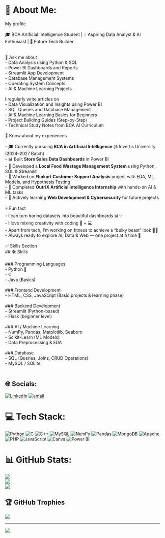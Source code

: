 # 💫 About Me:
My profile<br><br>🎓 BCA Artificial Intelligence Student | 💡 Aspiring Data Analyst & AI Enthusiast | 🚀 Future Tech Builder<br><br><br>💬 Ask me about<br>- Data Analysis using Python & SQL  <br>- Power BI Dashboards and Reports  <br>- Streamlit App Development  <br>- Database Management Systems  <br>- Operating System Concepts  <br>- AI & Machine Learning Projects  <br><br>I regularly write articles on<br>- Data Visualization and Insights using Power BI  <br>- SQL Queries and Database Management  <br>- AI & Machine Learning Basics for Beginners  <br>- Project Building Guides (Step-by-Step)  <br>- Technical Study Notes from BCA AI Curriculum  <br><br>📄 Know about my experiences<br><br>- 🎓 Currently pursuing **BCA in Artificial Intelligence** @ Invertis University (2024–2027 Batch)  <br>- 📊 Built **Store Sales Data Dashboards** in Power BI  <br>- 🍲 Developed a **Local Food Wastage Management System** using Python, SQL & Streamlit  <br>- 💼 Worked on **Flipkart Customer Support Analysis** project with EDA, ML Models, and Hypothesis Testing  <br>- 🧾 Completed **OutriX Artificial Intelligence Internship** with hands-on AI & ML tasks  <br>- 🌱 Actively learning **Web Development & Cybersecurity** for future projects  <br><br>⚡ Fun fact<br>- I can turn boring datasets into beautiful dashboards 📊✨  <br>- I love mixing creativity with coding 🎨 + 💻  <br>- Apart from tech, I’m working on fitness to achieve a “bulky beast” look 💪🔥  <br>- Always ready to explore AI, Data & Web — one project at a time 🚀  <br><br>✅ Skills Section<br>## 🛠️ Skills<br><br>### Programming Languages  <br>- Python 🐍  <br>- C  <br>- Java (Basics)  <br><br>### Frontend Development  <br>- HTML, CSS, JavaScript (Basic projects & learning phase)  <br><br>### Backend Development  <br>- Streamlit (Python-based)  <br>- Flask (beginner level)  <br><br>### AI / Machine Learning  <br>- NumPy, Pandas, Matplotlib, Seaborn  <br>- Scikit-Learn (ML Models)  <br>- Data Preprocessing & EDA  <br><br>### Database  <br>- SQL (Queries, Joins, CRUD Operations)  <br>- MySQL / SQLite  <br><br>


## 🌐 Socials:
[![LinkedIn](https://img.shields.io/badge/LinkedIn-%230077B5.svg?logo=linkedin&logoColor=white)](https://linkedin.com/in/https://www.linkedin.com/in/ayush-bhalla/) [![email](https://img.shields.io/badge/Email-D14836?logo=gmail&logoColor=white)](mailto:ayushbhalla469@gmail.com) 

# 💻 Tech Stack:
![Python](https://img.shields.io/badge/python-3670A0?style=for-the-badge&logo=python&logoColor=ffdd54) ![C](https://img.shields.io/badge/c-%2300599C.svg?style=for-the-badge&logo=c&logoColor=white) ![C++](https://img.shields.io/badge/c++-%2300599C.svg?style=for-the-badge&logo=c%2B%2B&logoColor=white) ![MySQL](https://img.shields.io/badge/mysql-4479A1.svg?style=for-the-badge&logo=mysql&logoColor=white) ![NumPy](https://img.shields.io/badge/numpy-%23013243.svg?style=for-the-badge&logo=numpy&logoColor=white) ![Pandas](https://img.shields.io/badge/pandas-%23150458.svg?style=for-the-badge&logo=pandas&logoColor=white) ![MongoDB](https://img.shields.io/badge/MongoDB-%234ea94b.svg?style=for-the-badge&logo=mongodb&logoColor=white) ![Apache](https://img.shields.io/badge/apache-%23D42029.svg?style=for-the-badge&logo=apache&logoColor=white) ![PHP](https://img.shields.io/badge/php-%23777BB4.svg?style=for-the-badge&logo=php&logoColor=white) ![JavaScript](https://img.shields.io/badge/javascript-%23323330.svg?style=for-the-badge&logo=javascript&logoColor=%23F7DF1E) ![Canva](https://img.shields.io/badge/Canva-%2300C4CC.svg?style=for-the-badge&logo=Canva&logoColor=white) ![Power Bi](https://img.shields.io/badge/power_bi-F2C811?style=for-the-badge&logo=powerbi&logoColor=black)
# 📊 GitHub Stats:
![](https://github-readme-stats.vercel.app/api?username=Ayushbhalla05&theme=blue-green&hide_border=false&include_all_commits=false&count_private=false)<br/>
![](https://nirzak-streak-stats.vercel.app/?user=Ayushbhalla05&theme=blue-green&hide_border=false)<br/>
![](https://github-readme-stats.vercel.app/api/top-langs/?username=Ayushbhalla05&theme=blue-green&hide_border=false&include_all_commits=false&count_private=false&layout=compact)

## 🏆 GitHub Trophies
![](https://github-profile-trophy.vercel.app/?username=Ayushbhalla05&theme=radical&no-frame=false&no-bg=true&margin-w=4)

---
[![](https://visitcount.itsvg.in/api?id=Ayushbhalla05&icon=0&color=0)](https://visitcount.itsvg.in)

<!-- Proudly created with GPRM ( https://gprm.itsvg.in ) -->
